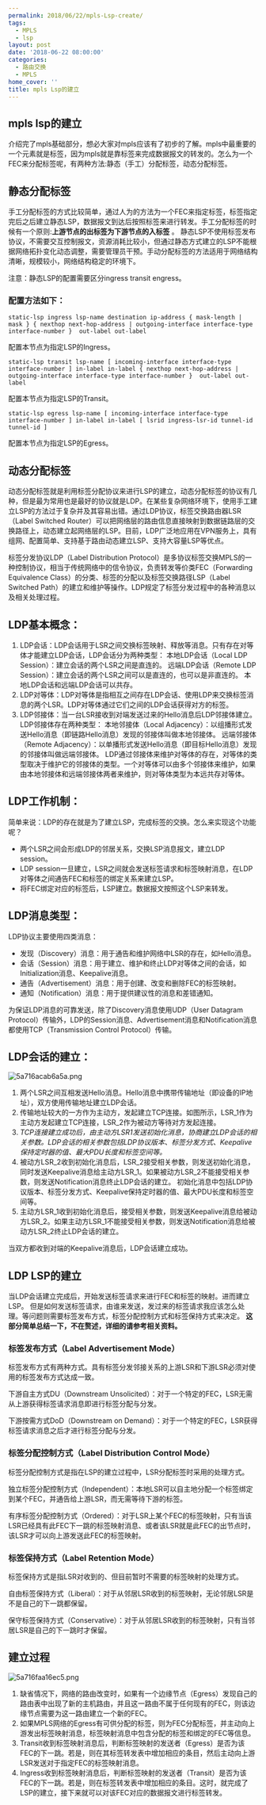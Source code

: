 ```yaml
---
permalink: 2018/06/22/mpls-Lsp-create/
tags:
  - MPLS
  - lsp
layout: post
date: '2018-06-22 08:00:00'
categories:
  - 路由交换
  - MPLS
home_cover: ''
title: mpls Lsp的建立
---
```


## mpls lsp的建立


介绍完了mpls基础部分，想必大家对mpls应该有了初步的了解。mpls中最重要的一个元素就是标签，因为mpls就是靠标签来完成数据报文的转发的。怎么为一个FEC来分配标签呢，有两种方法:静态（手工）分配标签，动态分配标签。


## 静态分配标签


手工分配标签的方式比较简单，通过人为的方法为一个FEC来指定标签，标签指定完后之后建立静态LSP，数据报文到达后按照标签来进行转发。手工分配标签的时候有一个原则:**上游节点的出标签为下游节点的入标签** 。
静态LSP不使用标签发布协议，不需要交互控制报文，资源消耗比较小，但通过静态方式建立的LSP不能根据网络拓扑变化动态调整，需要管理员干预。手动分配标签的方法适用于网络结构清晰，规模较小，网络结构稳定的环境下。


注意：静态LSP的配置需要区分ingress transit engress。


### 配置方法如下：


```shell
static-lsp ingress lsp-name destination ip-address { mask-length | mask } { nexthop next-hop-address | outgoing-interface interface-type interface-number }  out-label out-label
```


配置本节点为指定LSP的Ingress。


```shell
static-lsp transit lsp-name [ incoming-interface interface-type interface-number ] in-label in-label { nexthop next-hop-address | outgoing-interface interface-type interface-number }  out-label out-label
```


配置本节点为指定LSP的Transit。


```shell
static-lsp egress lsp-name [ incoming-interface interface-type interface-number ] in-label in-label [ lsrid ingress-lsr-id tunnel-id tunnel-id ]
```


配置本节点为指定LSP的Egress。


## 动态分配标签


动态分配标签就是利用标签分配协议来进行LSP的建立，动态分配标签的协议有几种，但是最为常用也是最好的协议就是LDP。在某些复杂网络环境下，使用手工建立LSP的方法过于复杂并及其容易出错。通过LDP协议，标签交换路由器LSR（Label Switched Router）可以把网络层的路由信息直接映射到数据链路层的交换路径上，动态建立起网络层的LSP。目前，LDP广泛地应用在VPN服务上，具有组网、配置简单、支持基于路由动态建立LSP、支持大容量LSP等优点。


标签分发协议LDP（Label Distribution Protocol）是多协议标签交换MPLS的一种控制协议，相当于传统网络中的信令协议，负责转发等价类FEC（Forwarding Equivalence Class）的分类、标签的分配以及标签交换路径LSP（Label Switched Path）的建立和维护等操作。LDP规定了标签分发过程中的各种消息以及相关处理过程。


## LDP基本概念：

1. LDP会话：LDP会话用于LSR之间交换标签映射、释放等消息。只有存在对等体才能建立LDP会话，LDP会话分为两种类型：
本地LDP会话（Local LDP Session）：建立会话的两个LSR之间是直连的。
远端LDP会话（Remote LDP Session）：建立会话的两个LSR之间可以是直连的，也可以是非直连的。
本地LDP会话和远端LDP会话可以共存。
2. LDP对等体：LDP对等体是指相互之间存在LDP会话、使用LDP来交换标签消息的两个LSR。LDP对等体通过它们之间的LDP会话获得对方的标签。
3. LDP邻接体：当一台LSR接收到对端发送过来的Hello消息后LDP邻接体建立。LDP邻接体存在两种类型：
本地邻接体（Local Adjacency）：以组播形式发送Hello消息（即链路Hello消息）发现的邻接体叫做本地邻接体。
远端邻接体（Remote Adjacency）：以单播形式发送Hello消息（即目标Hello消息）发现的邻接体叫做远端邻接体。
LDP通过邻接体来维护对等体的存在，对等体的类型取决于维护它的邻接体的类型。一个对等体可以由多个邻接体来维护，如果由本地邻接体和远端邻接体两者来维护，则对等体类型为本远共存对等体。

## LDP工作机制：


简单来说：LDP的存在就是为了建立LSP，完成标签的交换。怎么来实现这个功能呢？

- 两个LSR之间会形成LDP的邻居关系，交换LSP消息报文，建立LDP session。
- LDP session一旦建立，LSR之间就会发送标签请求和标签映射消息，在LDP对等体之间通告FEC和标签的绑定关系来建立LSP。
- 将FEC绑定对应的标签后，LSP建立。数据报文按照这个LSP来转发。

## LDP消息类型：


LDP协议主要使用四类消息：

- 发现（Discovery）消息：用于通告和维护网络中LSR的存在，如Hello消息。
- 会话（Session）消息：用于建立、维护和终止LDP对等体之间的会话，如Initialization消息、Keepalive消息。
- 通告（Advertisement）消息：用于创建、改变和删除FEC的标签映射。
- 通知（Notification）消息：用于提供建议性的消息和差错通知。

为保证LDP消息的可靠发送，除了Discovery消息使用UDP（User Datagram Protocol）传输外，LDP的Session消息、Advertisement消息和Notification消息都使用TCP（Transmission Control Protocol）传输。


## LDP会话的建立：


![5a716acab6a5a.png](../post_images/b681172c8f0e86774b2421ff93b85f06.png)

1. 两个LSR之间互相发送Hello消息。Hello消息中携带传输地址（即设备的IP地址），双方使用传输地址建立LDP会话。
2. 传输地址较大的一方作为主动方，发起建立TCP连接。如图所示，LSR_1作为主动方发起建立TCP连接，LSR_2作为被动方等待对方发起连接。
3. _TCP连接建立成功后，由主动方LSR1发送初始化消息，协商建立LDP会话的相关参数。LDP会话的相关参数包括LDP协议版本、标签分发方式、Keepalive保持定时器的值、最大PDU长度和标签空间等。_
4. 被动方LSR_2收到初始化消息后，LSR_2接受相关参数，则发送初始化消息，同时发送Keepalive消息给主动方LSR_1。如果被动方LSR_2不能接受相关参数，则发送Notification消息终止LDP会话的建立。
初始化消息中包括LDP协议版本、标签分发方式、Keepalive保持定时器的值、最大PDU长度和标签空间等。
5. 主动方LSR_1收到初始化消息后，接受相关参数，则发送Keepalive消息给被动方LSR_2。如果主动方LSR_1不能接受相关参数，则发送Notification消息给被动方LSR_2终止LDP会话的建立。

当双方都收到对端的Keepalive消息后，LDP会话建立成功。


## LDP LSP的建立


当LDP会话建立完成后，开始发送标签请求来进行FEC和标签的映射。进而建立LSP。
但是如何发送标签请求，由谁来发送，发过来的标签请求我应该怎么处理。等问题则需要标签发布方式，标签分配控制方式和标签保持方式来决定。
**这部分简单总结一下，不在赘述，详细的请参考相关资料。**


### 标签发布方式（Label Advertisement Mode）


标签发布方式有两种方式。具有标签分发邻接关系的上游LSR和下游LSR必须对使用的标签发布方式达成一致。


下游自主方式DU（Downstream Unsolicited）：对于一个特定的FEC，LSR无需从上游获得标签请求消息即进行标签分配与分发。


下游按需方式DoD（Downstream on Demand）：对于一个特定的FEC，LSR获得标签请求消息之后才进行标签分配与分发。


### 标签分配控制方式（Label Distribution Control Mode）


标签分配控制方式是指在LSP的建立过程中，LSR分配标签时采用的处理方式。


独立标签分配控制方式（Independent）：本地LSR可以自主地分配一个标签绑定到某个FEC，并通告给上游LSR，而无需等待下游的标签。


有序标签分配控制方式（Ordered）：对于LSR上某个FEC的标签映射，只有当该LSR已经具有此FEC下一跳的标签映射消息、或者该LSR就是此FEC的出节点时，该LSR才可以向上游发送此FEC的标签映射。


### 标签保持方式（Label Retention Mode）


标签保持方式是指LSR对收到的、但目前暂时不需要的标签映射的处理方式。


自由标签保持方式（Liberal）：对于从邻居LSR收到的标签映射，无论邻居LSR是不是自己的下一跳都保留。


保守标签保持方式（Conservative）：对于从邻居LSR收到的标签映射，只有当邻居LSR是自己的下一跳时才保留。


## 建立过程


![5a716faa16ec5.png](../post_images/a4b86809b892d613d4354eb5c5f4e81e.png)

1. 缺省情况下，网络的路由改变时，如果有一个边缘节点（Egress）发现自己的路由表中出现了新的主机路由，并且这一路由不属于任何现有的FEC，则该边缘节点需要为这一路由建立一个新的FEC。
2. 如果MPLS网络的Egress有可供分配的标签，则为FEC分配标签，并主动向上游发出标签映射消息，标签映射消息中包含分配的标签和绑定的FEC等信息。
3. Transit收到标签映射消息后，判断标签映射的发送者（Egress）是否为该FEC的下一跳。若是，则在其标签转发表中增加相应的条目，然后主动向上游LSR发送对于指定FEC的标签映射消息。
4. Ingress收到标签映射消息后，判断标签映射的发送者（Transit）是否为该FEC的下一跳。若是，则在标签转发表中增加相应的条目。这时，就完成了LSP的建立，接下来就可以对该FEC对应的数据报文进行标签转发。
